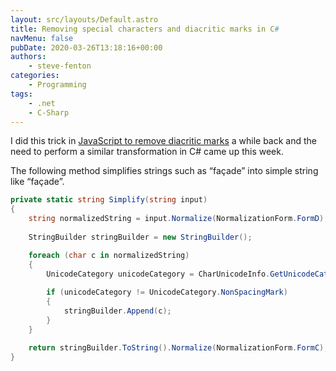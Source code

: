 ```yaml
---
layout: src/layouts/Default.astro
title: Removing special characters and diacritic marks in C#
navMenu: false
pubDate: 2020-03-26T13:18:16+00:00
authors:
    - steve-fenton
categories:
    - Programming
tags:
    - .net
    - C-Sharp
---
```


I did this trick in [JavaScript to remove diacritic marks](/2019/09/simplify-strings-for-comparison-by-removing-special-characters-and-diacritic-marks/) a while back and the need to perform a similar transformation in C# came up this week.

The following method simplifies strings such as “façade” into simple string like “façade”.

```csharp
private static string Simplify(string input) 
{
    string normalizedString = input.Normalize(NormalizationForm.FormD);
  
    StringBuilder stringBuilder = new StringBuilder();

    foreach (char c in normalizedString)
    {
        UnicodeCategory unicodeCategory = CharUnicodeInfo.GetUnicodeCategory(c);
      
        if (unicodeCategory != UnicodeCategory.NonSpacingMark)
        {
            stringBuilder.Append(c);
        }
    }

    return stringBuilder.ToString().Normalize(NormalizationForm.FormC);
}
```